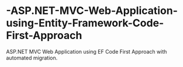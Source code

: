 # -ASP.NET-MVC-Web-Application-using-Entity-Framework-Code-First-Approach

ASP.NET MVC Web Application using EF Code First Approach with automated migration.
